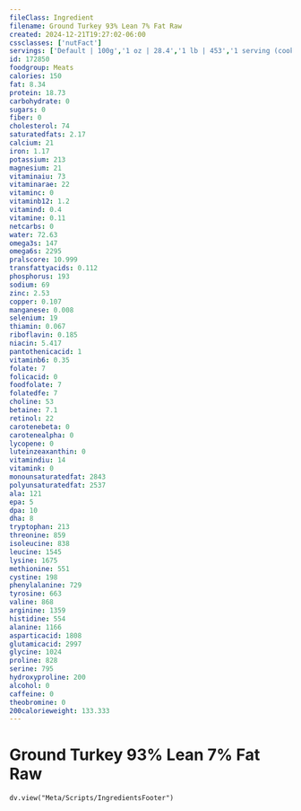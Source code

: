 ```yaml
---
fileClass: Ingredient
filename: Ground Turkey 93% Lean 7% Fat Raw
created: 2024-12-21T19:27:02-06:00
cssclasses: ['nutFact']
servings: ['Default | 100g','1 oz | 28.4','1 lb | 453','1 serving (cooked from 4 oz) | 85']
id: 172850
foodgroup: Meats
calories: 150
fat: 8.34
protein: 18.73
carbohydrate: 0
sugars: 0
fiber: 0
cholesterol: 74
saturatedfats: 2.17
calcium: 21
iron: 1.17
potassium: 213
magnesium: 21
vitaminaiu: 73
vitaminarae: 22
vitaminc: 0
vitaminb12: 1.2
vitamind: 0.4
vitamine: 0.11
netcarbs: 0
water: 72.63
omega3s: 147
omega6s: 2295
pralscore: 10.999
transfattyacids: 0.112
phosphorus: 193
sodium: 69
zinc: 2.53
copper: 0.107
manganese: 0.008
selenium: 19
thiamin: 0.067
riboflavin: 0.185
niacin: 5.417
pantothenicacid: 1
vitaminb6: 0.35
folate: 7
folicacid: 0
foodfolate: 7
folatedfe: 7
choline: 53
betaine: 7.1
retinol: 22
carotenebeta: 0
carotenealpha: 0
lycopene: 0
luteinzeaxanthin: 0
vitamindiu: 14
vitamink: 0
monounsaturatedfat: 2843
polyunsaturatedfat: 2537
ala: 121
epa: 5
dpa: 10
dha: 8
tryptophan: 213
threonine: 859
isoleucine: 838
leucine: 1545
lysine: 1675
methionine: 551
cystine: 198
phenylalanine: 729
tyrosine: 663
valine: 868
arginine: 1359
histidine: 554
alanine: 1166
asparticacid: 1808
glutamicacid: 2997
glycine: 1024
proline: 828
serine: 795
hydroxyproline: 200
alcohol: 0
caffeine: 0
theobromine: 0
200calorieweight: 133.333
---
```


# Ground Turkey 93% Lean 7% Fat Raw

```dataviewjs
dv.view("Meta/Scripts/IngredientsFooter")
```